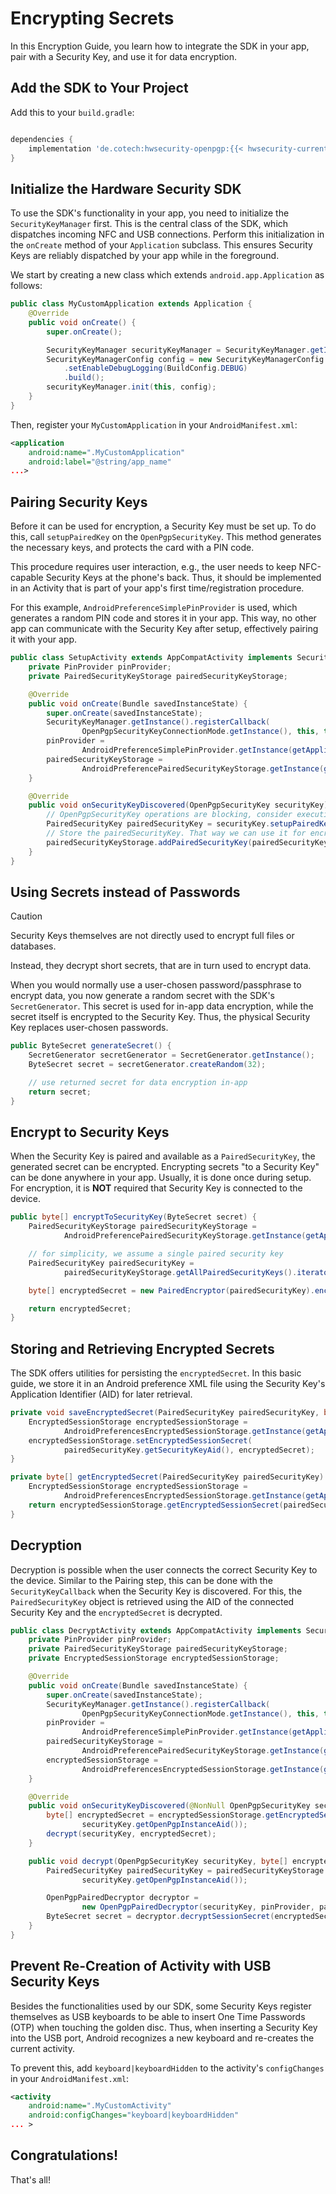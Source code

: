 # Encrypting Secrets

In this Encryption Guide, you learn how to integrate the SDK in your app, pair with a Security Key, and use it for data encryption.


## Add the SDK to Your Project

Add this to your ``build.gradle``:

```gradle

dependencies {
    implementation 'de.cotech:hwsecurity-openpgp:{{< hwsecurity-current-version >}}'
}
```

## Initialize the Hardware Security SDK

To use the SDK's functionality in your app, you need to initialize the ``SecurityKeyManager`` first.
This is the central class of the SDK, which dispatches incoming NFC and USB connections.
Perform this initialization in the ``onCreate`` method of your ``Application`` subclass.
This ensures Security Keys are reliably dispatched by your app while in the foreground.

We start by creating a new class which extends ``android.app.Application`` as follows:

```java
public class MyCustomApplication extends Application {
    @Override
    public void onCreate() {
        super.onCreate();

        SecurityKeyManager securityKeyManager = SecurityKeyManager.getInstance();
        SecurityKeyManagerConfig config = new SecurityKeyManagerConfig.Builder()
            .setEnableDebugLogging(BuildConfig.DEBUG)
            .build();
        securityKeyManager.init(this, config);
    }
}
```

Then, register your ``MyCustomApplication`` in your ``AndroidManifest.xml``:

```xml
<application 
    android:name=".MyCustomApplication"
    android:label="@string/app_name" 
...>
```

## Pairing Security Keys

Before it can be used for encryption, a Security Key must be set up.
To do this, call ``setupPairedKey`` on the ``OpenPgpSecurityKey``.
This method generates the necessary keys, and protects the card with a PIN code.

This procedure requires user interaction, e.g., the user needs to keep NFC-capable Security Keys at the phone's back.
Thus, it should be implemented in an Activity that is part of your app's first time/registration procedure.

For this example,  ``AndroidPreferenceSimplePinProvider`` is used, which generates a random PIN code and stores it in your app.
This way, no other app can communicate with the Security Key after setup, effectively pairing it with your app.


```java
public class SetupActivity extends AppCompatActivity implements SecurityKeyCallback<OpenPgpSecurityKey> {
    private PinProvider pinProvider;
    private PairedSecurityKeyStorage pairedSecurityKeyStorage;

    @Override
    public void onCreate(Bundle savedInstanceState) {
        super.onCreate(savedInstanceState);
        SecurityKeyManager.getInstance().registerCallback(
                OpenPgpSecurityKeyConnectionMode.getInstance(), this, this);
        pinProvider =
                AndroidPreferenceSimplePinProvider.getInstance(getApplicationContext());
        pairedSecurityKeyStorage =
                AndroidPreferencePairedSecurityKeyStorage.getInstance(getApplicationContext());
    }

    @Override
    public void onSecurityKeyDiscovered(OpenPgpSecurityKey securityKey) {
        // OpenPgpSecurityKey operations are blocking, consider executing them in a new thread
        PairedSecurityKey pairedSecurityKey = securityKey.setupPairedKey(pinProvider);
        // Store the pairedSecurityKey. That way we can use it for encryption at any point
        pairedSecurityKeyStorage.addPairedSecurityKey(pairedSecurityKey);
    }
}
```


## Using Secrets instead of Passwords

> [!CAUTION]
> Security Keys themselves are not directly used to encrypt full files or databases.
>
> Instead, they decrypt short secrets, that are in turn used to encrypt data.

When you would normally use a user-chosen password/passphrase to encrypt data, you now generate a random secret with the SDK's ``SecretGenerator``.
This secret is used for in-app data encryption, while the secret itself is encrypted to the Security Key.
Thus, the physical Security Key replaces user-chosen passwords.


```java
public ByteSecret generateSecret() {
    SecretGenerator secretGenerator = SecretGenerator.getInstance();
    ByteSecret secret = secretGenerator.createRandom(32);

    // use returned secret for data encryption in-app
    return secret;
}
```

## Encrypt to Security Keys
When the Security Key is paired and available as a ``PairedSecurityKey``, the generated secret can be encrypted.
Encrypting secrets "to a Security Key" can be done anywhere in your app.
Usually, it is done once during setup.
For encryption, it is **NOT** required that Security Key is connected to the device.

```java
public byte[] encryptToSecurityKey(ByteSecret secret) {
    PairedSecurityKeyStorage pairedSecurityKeyStorage =
            AndroidPreferencePairedSecurityKeyStorage.getInstance(getApplicationContext());

    // for simplicity, we assume a single paired security key
    PairedSecurityKey pairedSecurityKey =
            pairedSecurityKeyStorage.getAllPairedSecurityKeys().iterator().next();

    byte[] encryptedSecret = new PairedEncryptor(pairedSecurityKey).encrypt(secret);

    return encryptedSecret;
}
```

## Storing and Retrieving Encrypted Secrets
The SDK offers utilities for persisting the ``encryptedSecret``.
In this basic guide, we store it in an Android preference XML file using the Security Key's Application Identifier (AID) for later retrieval.


```java
private void saveEncryptedSecret(PairedSecurityKey pairedSecurityKey, byte[] encryptedSecret) {
    EncryptedSessionStorage encryptedSessionStorage =
            AndroidPreferencesEncryptedSessionStorage.getInstance(getApplicationContext());
    encryptedSessionStorage.setEncryptedSessionSecret(
            pairedSecurityKey.getSecurityKeyAid(), encryptedSecret);
}

private byte[] getEncryptedSecret(PairedSecurityKey pairedSecurityKey) {
    EncryptedSessionStorage encryptedSessionStorage =
            AndroidPreferencesEncryptedSessionStorage.getInstance(getApplicationContext());
    return encryptedSessionStorage.getEncryptedSessionSecret(pairedSecurityKey.getSecurityKeyAid());
}
```

## Decryption
Decryption is possible when the user connects the correct Security Key to the device.
Similar to the Pairing step, this can be done with the ``SecurityKeyCallback`` when the Security Key is discovered.
For this, the ``PairedSecurityKey`` object is retrieved using the AID of the connected Security Key and the ``encryptedSecret`` is decrypted.


```java
public class DecryptActivity extends AppCompatActivity implements SecurityKeyCallback<OpenPgpSecurityKey> {
    private PinProvider pinProvider;
    private PairedSecurityKeyStorage pairedSecurityKeyStorage;
    private EncryptedSessionStorage encryptedSessionStorage;

    @Override
    public void onCreate(Bundle savedInstanceState) {
        super.onCreate(savedInstanceState);
        SecurityKeyManager.getInstance().registerCallback(
                OpenPgpSecurityKeyConnectionMode.getInstance(), this, this);
        pinProvider =
                AndroidPreferenceSimplePinProvider.getInstance(getApplicationContext());
        pairedSecurityKeyStorage =
                AndroidPreferencePairedSecurityKeyStorage.getInstance(getApplicationContext());
        encryptedSessionStorage =
                AndroidPreferencesEncryptedSessionStorage.getInstance(getApplicationContext());
    }

    @Override
    public void onSecurityKeyDiscovered(@NonNull OpenPgpSecurityKey securityKey) {
        byte[] encryptedSecret = encryptedSessionStorage.getEncryptedSessionSecret(
                securityKey.getOpenPgpInstanceAid());
        decrypt(securityKey, encryptedSecret);
    }

    public void decrypt(OpenPgpSecurityKey securityKey, byte[] encryptedSecret) {
        PairedSecurityKey pairedSecurityKey = pairedSecurityKeyStorage.getPairedSecurityKey(
                securityKey.getOpenPgpInstanceAid());

        OpenPgpPairedDecryptor decryptor =
                new OpenPgpPairedDecryptor(securityKey, pinProvider, pairedSecurityKey);
        ByteSecret secret = decryptor.decryptSessionSecret(encryptedSecret);
    }
}
```


## Prevent Re-Creation of Activity with USB Security Keys

Besides the functionalities used by our SDK, some Security Keys register themselves as USB keyboards to be able to insert One Time Passwords (OTP) when touching the golden disc.
Thus, when inserting a Security Key into the USB port, Android recognizes a new keyboard and re-creates the current activity.

To prevent this, add ``keyboard|keyboardHidden`` to the activity's ``configChanges`` in your ``AndroidManifest.xml``:

```xml
<activity
    android:name=".MyCustomActivity"
    android:configChanges="keyboard|keyboardHidden"
... >
```


## Congratulations!

That's all!
